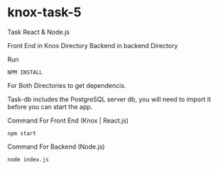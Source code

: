 # knox-task-5
Task React &amp; Node.js

Front End in Knox Directory
Backend in backend Directory


Run 
````
NPM INSTALL
````
For Both Directories to get dependencis.

Task-db includes the PostgreSQL server db, you will need to import it before you can start the app.

Command For Front End (Knox | React.js)
````
npm start
````
Command For Backend (Node.js)
````
node index.js
````
